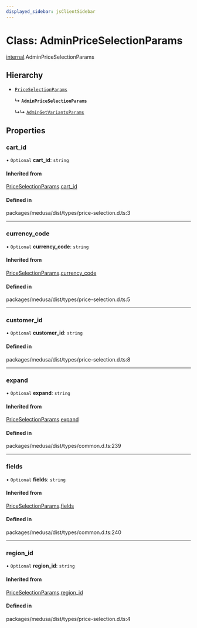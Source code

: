 ```yaml
---
displayed_sidebar: jsClientSidebar
---
```


# Class: AdminPriceSelectionParams

[internal](../modules/internal-8.md).AdminPriceSelectionParams

## Hierarchy

- [`PriceSelectionParams`](internal-8.PriceSelectionParams.md)

  ↳ **`AdminPriceSelectionParams`**

  ↳↳ [`AdminGetVariantsParams`](internal-8.internal.AdminGetVariantsParams.md)

## Properties

### cart\_id

• `Optional` **cart\_id**: `string`

#### Inherited from

[PriceSelectionParams](internal-8.PriceSelectionParams.md).[cart_id](internal-8.PriceSelectionParams.md#cart_id)

#### Defined in

packages/medusa/dist/types/price-selection.d.ts:3

___

### currency\_code

• `Optional` **currency\_code**: `string`

#### Inherited from

[PriceSelectionParams](internal-8.PriceSelectionParams.md).[currency_code](internal-8.PriceSelectionParams.md#currency_code)

#### Defined in

packages/medusa/dist/types/price-selection.d.ts:5

___

### customer\_id

• `Optional` **customer\_id**: `string`

#### Defined in

packages/medusa/dist/types/price-selection.d.ts:8

___

### expand

• `Optional` **expand**: `string`

#### Inherited from

[PriceSelectionParams](internal-8.PriceSelectionParams.md).[expand](internal-8.PriceSelectionParams.md#expand)

#### Defined in

packages/medusa/dist/types/common.d.ts:239

___

### fields

• `Optional` **fields**: `string`

#### Inherited from

[PriceSelectionParams](internal-8.PriceSelectionParams.md).[fields](internal-8.PriceSelectionParams.md#fields)

#### Defined in

packages/medusa/dist/types/common.d.ts:240

___

### region\_id

• `Optional` **region\_id**: `string`

#### Inherited from

[PriceSelectionParams](internal-8.PriceSelectionParams.md).[region_id](internal-8.PriceSelectionParams.md#region_id)

#### Defined in

packages/medusa/dist/types/price-selection.d.ts:4
